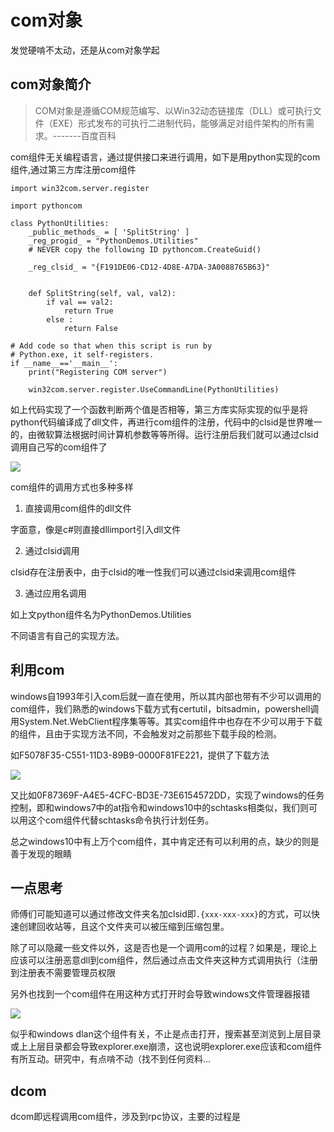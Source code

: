 # com对象

发觉硬啃不太动，还是从com对象学起

## com对象简介

>COM对象是遵循COM规范编写、以Win32动态链接库（DLL）或可执行文件（EXE）形式发布的可执行二进制代码，能够满足对组件架构的所有需求。-------百度百科

com组件无关编程语言，通过提供接口来进行调用，如下是用python实现的com组件,通过第三方库注册com组件

```
import win32com.server.register

import pythoncom

class PythonUtilities:
    _public_methods_ = [ 'SplitString' ]
    _reg_progid_ = "PythonDemos.Utilities"
    # NEVER copy the following ID pythoncom.CreateGuid()
    
    _reg_clsid_ = "{F191DE06-CD12-4D8E-A7DA-3A0088765B63}"


    def SplitString(self, val, val2):
        if val == val2:
            return True
        else :
            return False
 
# Add code so that when this script is run by
# Python.exe, it self-registers.
if __name__=='__main__':
    print("Registering COM server")

    win32com.server.register.UseCommandLine(PythonUtilities)
```

如上代码实现了一个函数判断两个值是否相等，第三方库实际实现的似乎是将python代码编译成了dll文件，再进行com组件的注册，代码中的clsid是世界唯一的，由微软算法根据时间计算机参数等等所得。运行注册后我们就可以通过clsid调用自己写的com组件了

<img src="https://0xfay.github.io/public/image/173207.jpg">

com组件的调用方式也多种多样

1. 直接调用com组件的dll文件

字面意，像是c#则直接dllimport引入dll文件

2. 通过clsid调用

clsid存在注册表中，由于clsid的唯一性我们可以通过clsid来调用com组件

3. 通过应用名调用

如上文python组件名为PythonDemos.Utilities

不同语言有自己的实现方法。

## 利用com

windows自1993年引入com后就一直在使用，所以其内部也带有不少可以调用的com组件，我们熟悉的windows下载方式有certutil，bitsadmin，powershell调用System.Net.WebClient程序集等等。其实com组件中也存在不少可以用于下载的组件，且由于实现方法不同，不会触发对之前那些下载手段的检测。

如F5078F35-C551-11D3-89B9-0000F81FE221，提供了下载方法

<img src="https://0xfay.github.io/public/image/234308.jpg">

又比如0F87369F-A4E5-4CFC-BD3E-73E6154572DD，实现了windows的任务控制，即和windows7中的at指令和windows10中的schtasks相类似，我们则可以用这个com组件代替schtasks命令执行计划任务。

总之windows10中有上万个com组件，其中肯定还有可以利用的点，缺少的则是善于发现的眼睛

## 一点思考

师傅们可能知道可以通过修改文件夹名加clsid即`.{xxx-xxx-xxx}`的方式，可以快速创建回收站等，且这个文件夹可以被压缩到压缩包里。

除了可以隐藏一些文件以外，这是否也是一个调用com的过程？如果是，理论上应该可以注册恶意dll到com组件，然后通过点击文件夹这种方式调用执行（注册到注册表不需要管理员权限

另外也找到一个com组件在用这种方式打开时会导致windows文件管理器报错

<img src="https://0xfay.github.io/public/image/explorer.png">

似乎和windows dlan这个组件有关，不止是点击打开，搜索甚至浏览到上层目录或上上层目录都会导致explorer.exe崩溃，这也说明explorer.exe应该和com组件有所互动。研究中，有点啃不动（找不到任何资料...

## dcom

dcom即远程调用com组件，涉及到rpc协议，主要的过程是